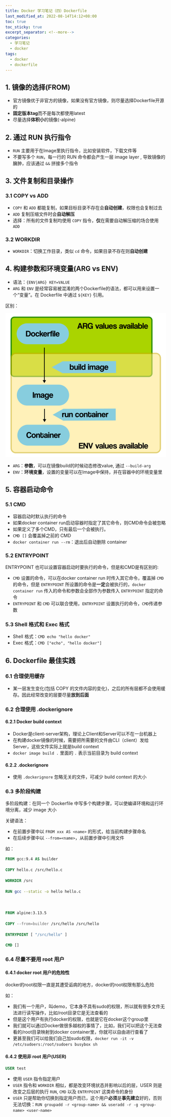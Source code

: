```yaml
---
title: Docker 学习笔记（四）Dockerfile
last_modified_at: 2022-08-14T14:12+08:00
toc: true
toc_sticky: true
excerpt_separator: <!--more-->
categories:
  - 学习笔记
  - docker
tags:
  - docker
  - dockerfile
---
```


## 1. 镜像的选择(FROM)

- 官方镜像优于非官方的镜像，如果没有官方镜像，则尽量选择Dockerfile开源的
- **固定版本tag**而不是每次都使用latest
- 尽量选择**体积小**的镜像(-alpine)

## 2. 通过 RUN 执行指令

- `RUN` 主要用于在Image里执行指令，比如安装软件，下载文件等
- 不要写多个 `RUN`，每一行的 RUN 命令都会产生一层 image layer , 导致镜像的臃肿，应该通过 `&&` 拼接多个指令

## 3. 文件复制和目录操作

### 3.1 COPY vs ADD

- `COPY` 和 `ADD` 都能复制，如果目标目录不存在会**自动创建**，权限也会复制过去
- `ADD` 复制压缩文件时会**自动解压**
- 选择：所有的文件复制均使用 `COPY` 指令，**仅**在需要自动解压缩的场合使用 `ADD`

### 3.2 WORKDIR

- `WORKDIR`：切换工作目录，类似 `cd` 命令，如果目录不存在则**自动创建**

<!--more-->

## 4. 构建参数和环境变量(ARG vs ENV)

- 语法：`{ENV|ARG} KEY=VALUE`
- `ARG` 和 `ENV` 是经常容易被混淆的两个Dockerfile的语法，都可以用来设置一个“变量”。在 Dockerfile 中通过 `${KEY}` 引用。

区别：

![ARG vs ENV](/assets/images/posts/notes/devops/docker/imooc/docker_environment_build_args.png)

- `ARG`：**参数**，可以在镜像build的时候动态修改value, 通过 `--build-arg`
- `ENV`：**环境变量**，设置的变量可以在Image中保持，并在容器中的环境变量里

## 5. 容器启动命令 

### 5.1 CMD

- 容器启动时默认执行的命令
- 如果docker container run启动容器时指定了其它命令，则CMD命令会被忽略
- 如果定义了多个CMD，只有最后一个会被执行。
- `CMD []` 会覆盖掉之前的 CMD
- `docker container run --rm`：退出后自动删除 container

### 5.2 ENTRYPOINT

ENTRYPOINT 也可以设置容器启动时要执行的命令，但是和CMD是有区别的:

- `CMD` 设置的命令，可以在docker container run 时传入其它命令，覆盖掉 `CMD` 的命令，但是 `ENTRYPOINT` 所设置的命令是**一定**会被执行的，`docker container run` 传入的命令和参数会全部作为参数传入 `ENTRYPOINT` 指定的命令
- `ENTRYPOINT` 和 `CMD` 可以联合使用，`ENTRYPOINT` 设置执行的命令，`CMD`传递参数

### 5.3 Shell 格式和 Exec 格式

- Shell 格式：`CMD echo "hello docker"`
- Exec 格式：`CMD ["echo", "hello docker"]`

## 6. Dockerfile 最佳实践

### 6.1 合理使用缓存

- 某一层发生变化(包括 COPY 的文件内容的变化)，之后的所有层都不会使用缓存。因此经常改变的层要尽量**放到后面**

### 6.2 合理使用 .dockerignore

#### 6.2.1 Docker build context

- Docker是client-server架构，理论上Client和Server可以不在一台机器上
- 在构建docker镜像的时候，需要把所需要的文件由CLI（client）发给Server，这些文件实际上就是build context
- `docker image build .` 里面的 `.` 表示当前目录为 build context

#### 6.2.2 .dockerignore

- 使用 `.dockerignore` 忽略无关的文件，可减少 build context 的大小

### 6.3 多阶段构建

多阶段构建：在同一个 Dockerfile 中写多个构建步骤，可以使编译环境和运行环境分离，减少 image 大小

关键语法：
- 在前置步骤中以 `FROM xxx AS <name>` 的形式，给当前构建步骤命名
- 在后续步骤中以 `--from=<name>`，从前置步骤中引用文件

如：
```dockerfile
FROM gcc:9.4 AS builder

COPY hello.c /src/hello.c

WORKDIR /src

RUN gcc --static -o hello hello.c



FROM alpine:3.13.5

COPY --from=builder /src/hello /src/hello

ENTRYPOINT [ "/src/hello" ]

CMD []
```

### 6.4 尽量不要用 root 用户

#### 6.4.1 docker root 用户的危险性

docker的root权限一直是其遭受诟病的地方，docker的root权限有那么危险

如：
- 我们有一个用户，叫demo，它本身不具有sudo的权限，所以就有很多文件无法进行读写操作，比如/root目录它是无法查看的
- 但是这个用户有执行docker的权限，也就是它在docker这个group里
- 我们就可以通过Docker做很多越权的事情了，比如，我们可以把这个无法查看的/root目录映射到docker container里，你就可以自由进行查看了
- 更甚至我们可以给我们自己加sudo权限，`docker run -it -v /etc/sudoers:/root/sudoers busybox sh`

#### 6.4.2 使用非 root 用户(USER)

```dockerfile
USER test
```
- 使用 `USER` 指令指定用户
- `USER` 指令和 `WORKDIR` 相似，都是改变环境状态并影响以后的层，USER 则是改变之后层的执行 `RUN`, `CMD` 以及 `ENTRYPOINT` 这类命令的身份
- `USER` 只是帮助你切换到指定用户而已，这个用户**必须**是**事先建立**好的，否则无法切换：`RUN groupadd -r <group-name> && useradd -r -g <group-name> <user-name>`

